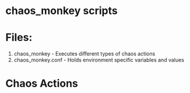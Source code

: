 <h1>chaos_monkey scripts</h1>

# Files:
1. chaos_monkey - Executes different types of chaos actions
2. chaos_monkey.conf - Holds environment specific variables and values

# Chaos Actions
